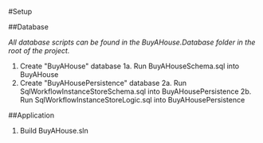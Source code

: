 #Setup

##Database

*All database scripts can be found in the BuyAHouse.Database folder in the root of the project.*

1. Create "BuyAHouse" database
    1a. Run BuyAHouseSchema.sql into BuyAHouse
2. Create "BuyAHousePersistence" database
    2a. Run SqlWorkflowInstanceStoreSchema.sql into BuyAHousePersistence
    2b. Run SqlWorkflowInstanceStoreLogic.sql into BuyAHousePersistence

##Application
1. Build BuyAHouse.sln